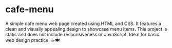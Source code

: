 # cafe-menu
A simple cafe menu web page created using HTML and CSS. It features a clean and visually appealing design to showcase menu items. This project is static and does not include responsiveness or JavaScript. Ideal for basic web design practice. ☕🍽️
